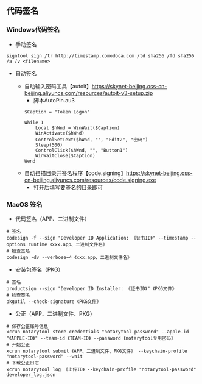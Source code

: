 ## 代码签名

### Windows代码签名

- 手动签名
```
signtool sign /tr http://timestamp.comodoca.com /td sha256 /fd sha256 /a /v <filename>
```
- 自动签名

    - 自动输入密码工具【autoit】https://skynet-beijing.oss-cn-beijing.aliyuncs.com/resources/autoit-v3-setup.zip
        - 脚本AutoPin.au3
        ```
        $Caption = "Token Logon"

        While 1
            Local $hWnd = WinWait($Caption)
            WinActivate($hWnd)
            ControlSetText($hWnd, "", "Edit2", "密码")
            Sleep(500)
            ControlClick($hWnd, "", "Button1")
            WinWaitClose($Caption)
        Wend
        ```
    - 自动扫描目录并签名程序【code.signing】https://skynet-beijing.oss-cn-beijing.aliyuncs.com/resources/code.signing.exe
        - 打开后填写要签名的目录即可
### MacOS 签名

- 代码签名（APP、二进制文件）
```
# 签名
codesign -f --sign "Developer ID Application: 《证书ID》" --timestamp --options runtime 《xxx.app、二进制文件名》
# 检查签名
codesign -dv --verbose=4 《xxx.app、二进制文件名》
```
- 安装包签名（PKG）
```
# 签名
productsign --sign "Developer ID Installer: 《证书ID》" 《PKG文件》
# 检查签名
pkgutil --check-signature 《PKG文件》
```

- 公正（APP、二进制文件、PKG）
```
# 保存公正账号信息
xcrun notarytool store-credentials "notarytool-password" --apple-id "《APPLE-ID》" --team-id 《TEAM-ID》 --password 《notarytool专用密码》
# 开始公正
xcrun notarytool submit 《APP、二进制文件、PKG文件》 --keychain-profile "notarytool-password" --wait
# 下载公正日志
xcrun notarytool log 《上传ID》 --keychain-profile "notarytool-password" developer_log.json
```